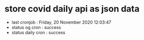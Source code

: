 # store covid daily api as json data

- last cronjob : Friday, 20 November 2020 12:03:47
- status og cron : success
- status daily cron : success
      
      